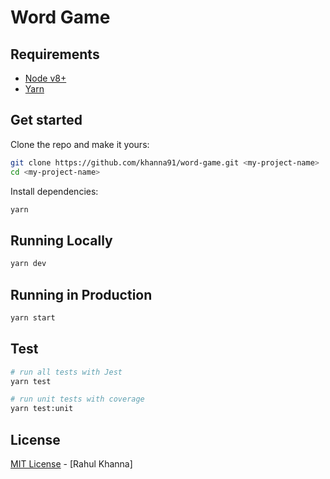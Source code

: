 Word Game
===============

## Requirements

 - [Node v8+](https://nodejs.org/en/download/current/)
 - [Yarn](https://yarnpkg.com/en/docs/install)

## Get started

Clone the repo and make it yours:

```bash
git clone https://github.com/khanna91/word-game.git <my-project-name>
cd <my-project-name>
```

Install dependencies:

```bash
yarn
```

## Running Locally

```bash
yarn dev
```

## Running in Production

```bash
yarn start
```

## Test

```bash
# run all tests with Jest
yarn test

# run unit tests with coverage
yarn test:unit
```

## License

[MIT License](LICENSE) - [Rahul Khanna]

